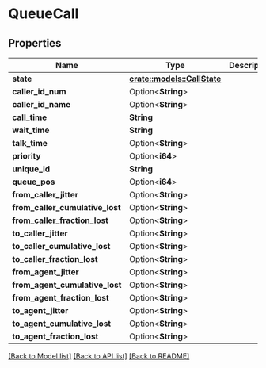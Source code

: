 # QueueCall

## Properties

Name | Type | Description | Notes
------------ | ------------- | ------------- | -------------
**state** | [**crate::models::CallState**](CallState.md) |  | 
**caller_id_num** | Option<**String**> |  | [optional]
**caller_id_name** | Option<**String**> |  | [optional]
**call_time** | **String** |  | 
**wait_time** | **String** |  | 
**talk_time** | Option<**String**> |  | [optional]
**priority** | Option<**i64**> |  | [optional]
**unique_id** | **String** |  | 
**queue_pos** | Option<**i64**> |  | [optional]
**from_caller_jitter** | Option<**String**> |  | [optional]
**from_caller_cumulative_lost** | Option<**String**> |  | [optional]
**from_caller_fraction_lost** | Option<**String**> |  | [optional]
**to_caller_jitter** | Option<**String**> |  | [optional]
**to_caller_cumulative_lost** | Option<**String**> |  | [optional]
**to_caller_fraction_lost** | Option<**String**> |  | [optional]
**from_agent_jitter** | Option<**String**> |  | [optional]
**from_agent_cumulative_lost** | Option<**String**> |  | [optional]
**from_agent_fraction_lost** | Option<**String**> |  | [optional]
**to_agent_jitter** | Option<**String**> |  | [optional]
**to_agent_cumulative_lost** | Option<**String**> |  | [optional]
**to_agent_fraction_lost** | Option<**String**> |  | [optional]

[[Back to Model list]](../README.md#documentation-for-models) [[Back to API list]](../README.md#documentation-for-api-endpoints) [[Back to README]](../README.md)


